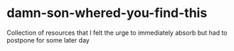 # damn-son-whered-you-find-this
Collection of resources that I felt the urge to immediately absorb but had to postpone for some later day
